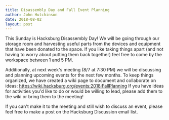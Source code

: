 ```yaml
---
title: Disassembly Day and Fall Event Planning
author: John Hutchinson
date: 2018-08-02
layout: post
---
```


This Sunday is Hacksburg Disassembly Day! We will be going through our storage room and harvesting useful parts from the devices and equipment that have been donated to the space. If you like taking things apart (and not having to worry about putting them back together) feel free to come by the workspace between 1 and 5 PM. 

Additionally, at next week's meeting (8/7 at 7:30 PM) we will be discussing and planning upcoming events for the next few months. To keep things organized, we have created a wiki page to document and collaborate on ideas: https://wiki.hacksburg.org/events:2018:FallPlanning If you have ideas for activities you'd like to do or would be willing to lead, please add them to the wiki or bring them to the meeting!

If you can't make it to the meeting and still wish to discuss an event, please feel free to make a post on the Hacksburg Discussion email list.
